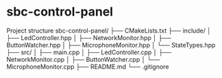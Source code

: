 # sbc-control-panel
Project structure
sbc-control-panel/
├── CMakeLists.txt
├── include/
│   ├── LedController.hpp
│   ├── NetworkMonitor.hpp
│   ├── ButtonWatcher.hpp
│   ├── MicrophoneMonitor.hpp
│   └── StateTypes.hpp
├── src/
│   ├── main.cpp
│   ├── LedController.cpp
│   ├── NetworkMonitor.cpp
│   ├── ButtonWatcher.cpp
│   └── MicrophoneMonitor.cpp
├── README.md
└── .gitignore
